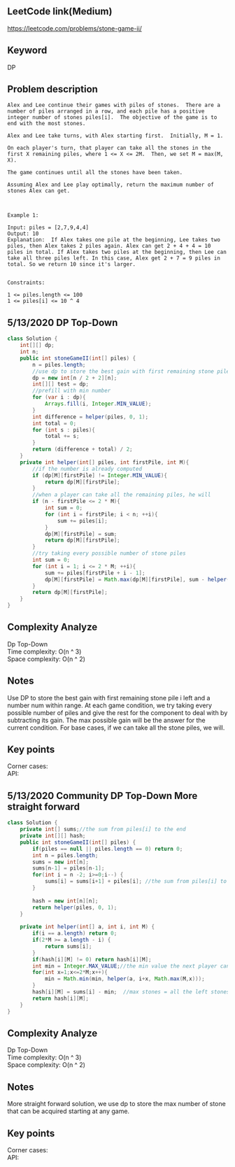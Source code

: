 ## LeetCode link(Medium)
https://leetcode.com/problems/stone-game-ii/

## Keyword
DP

## Problem description
```
Alex and Lee continue their games with piles of stones.  There are a number of piles arranged in a row, and each pile has a positive integer number of stones piles[i].  The objective of the game is to end with the most stones. 

Alex and Lee take turns, with Alex starting first.  Initially, M = 1.

On each player's turn, that player can take all the stones in the first X remaining piles, where 1 <= X <= 2M.  Then, we set M = max(M, X).

The game continues until all the stones have been taken.

Assuming Alex and Lee play optimally, return the maximum number of stones Alex can get.

 

Example 1:

Input: piles = [2,7,9,4,4]
Output: 10
Explanation:  If Alex takes one pile at the beginning, Lee takes two piles, then Alex takes 2 piles again. Alex can get 2 + 4 + 4 = 10 piles in total. If Alex takes two piles at the beginning, then Lee can take all three piles left. In this case, Alex get 2 + 7 = 9 piles in total. So we return 10 since it's larger. 
 

Constraints:

1 <= piles.length <= 100
1 <= piles[i] <= 10 ^ 4
```

## 5/13/2020 DP Top-Down

```java
class Solution {
    int[][] dp;
    int n;
    public int stoneGameII(int[] piles) {
        n = piles.length;
        //use dp to store the best gain with first remaining stone pile i left and a number num within range
        dp = new int[n / 2 + 2][n];
        int[][] test = dp;
        //prefill with min number
        for (var i : dp){
            Arrays.fill(i, Integer.MIN_VALUE);
        }
        int difference = helper(piles, 0, 1);
        int total = 0;
        for (int s : piles){
            total += s;
        }
        return (difference + total) / 2;
    }
    private int helper(int[] piles, int firstPile, int M){
        //if the number is already computed
        if (dp[M][firstPile] != Integer.MIN_VALUE){
            return dp[M][firstPile];
        }
        //when a player can take all the remaining piles, he will
        if (n - firstPile <= 2 * M){
            int sum = 0;
            for (int i = firstPile; i < n; ++i){
                sum += piles[i];
            }
            dp[M][firstPile] = sum;
            return dp[M][firstPile];
        }
        //try taking every possible number of stone piles
        int sum = 0;
        for (int i = 1; i <= 2 * M; ++i){
            sum += piles[firstPile + i - 1];
            dp[M][firstPile] = Math.max(dp[M][firstPile], sum - helper(piles, firstPile + i, Math.max(i, M)));
        }
        return dp[M][firstPile];
    }
}
```

## Complexity Analyze
Dp Top-Down\
Time complexity: O(n ^ 3)\
Space complexity: O(n ^ 2)

## Notes
Use DP to store the best gain with first remaining stone pile i left and a number num within range. At each game condition, we try taking every possible number of piles and give the rest for the component to deal with by subtracting its gain. The max possible gain will be the answer for the current condition. For base cases, if we can take all the stone piles, we will.

## Key points
Corner cases: \
API:

## 5/13/2020 Community DP Top-Down More straight forward

```java
class Solution {
    private int[] sums;//the sum from piles[i] to the end
    private int[][] hash;
    public int stoneGameII(int[] piles) {
        if(piles == null || piles.length == 0) return 0;
        int n = piles.length;
        sums = new int[n];
        sums[n-1] = piles[n-1];
        for(int i = n -2; i>=0;i--) {
            sums[i] = sums[i+1] + piles[i]; //the sum from piles[i] to the end
        }
        
        hash = new int[n][n];
        return helper(piles, 0, 1);
    }
    
    private int helper(int[] a, int i, int M) {
        if(i == a.length) return 0;
        if(2*M >= a.length - i) {
            return sums[i];
        }
        if(hash[i][M] != 0) return hash[i][M];
        int min = Integer.MAX_VALUE;//the min value the next player can get
        for(int x=1;x<=2*M;x++){
            min = Math.min(min, helper(a, i+x, Math.max(M,x)));
        }
        hash[i][M] = sums[i] - min;  //max stones = all the left stones - the min stones next player can get
        return hash[i][M];   
    }
}
```

## Complexity Analyze
Dp Top-Down\
Time complexity: O(n ^ 3)\
Space complexity: O(n ^ 2)

## Notes
More straight forward solution, we use dp to store the max number of stone that can be acquired starting at any game.

## Key points
Corner cases: \
API:
